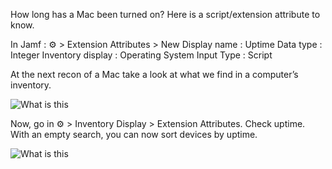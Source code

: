 How long has a Mac been turned on? Here is a script/extension attribute to know.

In Jamf : ⚙️ > Extension Attributes > New 
Display name : Uptime 
Data type : Integer 
Inventory display : Operating System 
Input Type : Script 

At the next recon of a Mac take a look at what we find in a computer’s inventory. 

![What is this](../resources/uptime_ea.webp)

Now, go in ⚙️ > Inventory Display > Extension Attributes. Check uptime.
With an empty search, you can now sort devices by uptime.

![What is this](../resources/uptime_inventory.webp)
